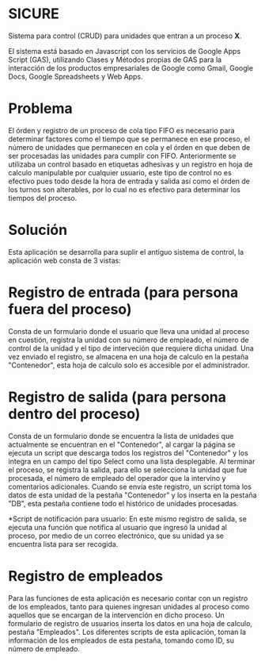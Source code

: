# SICURE
Sistema para control (CRUD) para unidades que entran a un proceso **X**.

El sistema está basado en Javascript con los servicios de Google Apps Script (GAS), utilizando Clases y Métodos propias de GAS para la interacción de los productos empresariales de Google como Gmail, Google Docs, Google Spreadsheets y Web Apps.

# Problema
El órden y registro de un proceso de cola tipo FIFO es necesario para determinar factores como el tiempo que se permanece en ese proceso, el número de unidades que permanecen en cola y el órden en que deben de ser procesadas las unidades para cumplir con FIFO. Anteriormente se utilizaba un control basado en etiquetas adhesivas y un registro en hoja de calculo manipulable por cualquier usuario, este tipo de control no es efectivo pues todo desde la hora de entrada y salida así como el órden de los turnos son alterables, por lo cual no es efectivo para determinar los tiempos del proceso.

# Solución
Esta aplicación se desarrolla para suplir el antiguo sistema de control, la aplicación web consta de 3 vistas:

# Registro de entrada (para persona fuera del proceso)
Consta de un formulario donde el usuario que lleva una unidad al proceso en cuestión, registra la unidad con su número de empleado, el número de control de la unidad y el tipo de interveción que requiere dicha unidad. Una vez enviado el registro, se almacena en una hoja de calculo en la pestaña "Contenedor", esta hoja de calculo solo es accesible por el administrador.

# Registro de salida (para persona dentro del proceso)
Consta de un formulario donde se encuentra la lista de unidades que actualmente se encuentran en el "Contenedor", al cargar la página se ejecuta un script que descarga todos los registros del "Contenedor" y los integra en un campo del tipo Select como una lista desplegable. Al terminar el proceso, se registra la salida, para ello se selecciona la unidad que fue procesada, el número de empleado del operador que la intervino y comentarios adicionales. Cuando se envía este registro, un script toma los datos de esta unidad de la pestaña "Contenedor" y los inserta en la pestaña "DB", esta pestaña contiene todo el histórico de unidades procesadas.

*Script de notificación para usuario:
  En este mismo registro de salida, se ejecuta una función que notifica al usuario que ingresó la unidad al proceso, por medio de un correo electrónico, que su unidad ya se encuentra lista para ser recogida.

# Registro de empleados
Para las funciones de esta aplicación es necesario contar con un registro de los empleados, tanto para quienes ingresan unidades al proceso como aquellos que se encargan de la intervención en dicho proceso. Un formulario de registro de usuarios inserta los datos en una hoja de calculo, pestaña "Empleados". Los diferentes scripts de esta aplicación, toman la información de los empleados de esta pestaña, tomando como ID, su número de empleado.
